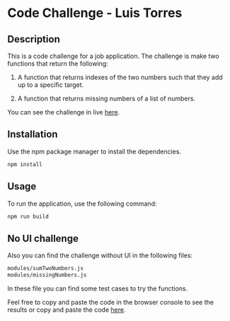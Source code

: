 # Code Challenge - Luis Torres

## Description

This is a code challenge for a job application. The challenge is make two functions that return the following:

1. A function that returns indexes of the two numbers such that they add up to a specific target.

2. A function that returns missing numbers of a list of numbers.

You can see the challenge in live [here](#).

## Installation

Use the npm package manager to install the dependencies.

```bash
npm install
```

## Usage

To run the application, use the following command:

```bash
npm run build
```

## No UI challenge

Also you can find the challenge without UI in the following files:

```bash
modules/sumTwoNumbers.js
modules/missingNumbers.js
```

In these file you can find some test cases to try the functions.

Feel free to copy and paste the code in the browser console to see the results or copy and paste the code [here](https://playcode.io/javascript).
